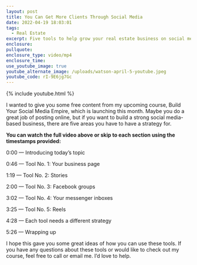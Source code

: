 ```yaml
---
layout: post
title: You Can Get More Clients Through Social Media
date: 2022-04-19 18:03:01
tags:
  - Real Estate
excerpt: Five tools to help grow your real estate business on social media.
enclosure:
pullquote:
enclosure_type: video/mp4
enclosure_time:
use_youtube_image: true
youtube_alternate_image: /uploads/watson-april-5-youtube.jpeg
youtube_code: rI-9E6jg7Gc
---
```

{% include youtube.html %}

I wanted to give you some free content from my upcoming course, Build Your Social Media Empire, which is launching this month. Maybe you do a great job of posting online, but if you want to build a strong social media-based business, there are five areas you have to have a strategy for.

**You can watch the full video above or skip to each section using the timestamps provided:**

0:00 — Introducing today’s topic

0:46 — Tool No. 1: Your business page

1:19 — Tool No. 2: Stories

2:00 — Tool No. 3: Facebook groups

3:02 — Tool No. 4: Your messenger inboxes

3:25 — Tool No. 5: Reels

4:28 — Each tool needs a different strategy

5:26 — Wrapping up

I hope this gave you some great ideas of how you can use these tools. If you have any questions about these tools or would like to check out my course, feel free to call or email me. I’d love to help.
